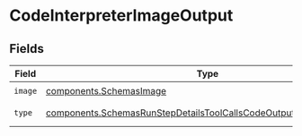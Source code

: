 # CodeInterpreterImageOutput


## Fields

| Field                                                                                                                                                    | Type                                                                                                                                                     | Required                                                                                                                                                 | Description                                                                                                                                              |
| -------------------------------------------------------------------------------------------------------------------------------------------------------- | -------------------------------------------------------------------------------------------------------------------------------------------------------- | -------------------------------------------------------------------------------------------------------------------------------------------------------- | -------------------------------------------------------------------------------------------------------------------------------------------------------- |
| `image`                                                                                                                                                  | [components.SchemasImage](../../models/components/schemasimage.md)                                                                                       | :heavy_check_mark:                                                                                                                                       | N/A                                                                                                                                                      |
| `type`                                                                                                                                                   | [components.SchemasRunStepDetailsToolCallsCodeOutputImageObjectType](../../models/components/schemasrunstepdetailstoolcallscodeoutputimageobjecttype.md) | :heavy_check_mark:                                                                                                                                       | Always `image`.                                                                                                                                          |